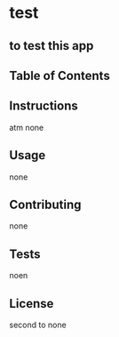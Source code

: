 
  # test

  ## to test this app

  ## Table of Contents


  ## Instructions
  atm none

  ## Usage
  none

  ## Contributing
  none

  ## Tests
  noen

  ## License
  second to none
